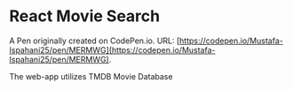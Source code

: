 # React Movie Search

A Pen originally created on CodePen.io. URL: [https://codepen.io/Mustafa-Ispahani25/pen/MERMWG](https://codepen.io/Mustafa-Ispahani25/pen/MERMWG).

The web-app utilizes TMDB Movie Database


